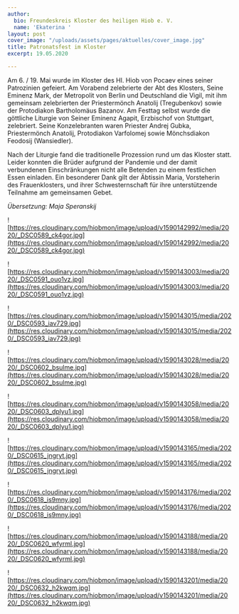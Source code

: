 ```yaml
---
author:
  bio: Freundeskreis Kloster des heiligen Hiob e. V.
  name: 'Ekaterina '
layout: post
cover_image: "/uploads/assets/pages/aktuelles/cover_image.jpg"
title: Patronatsfest im Kloster
excerpt: 19.05.2020

---
```

Am 6. / 19. Mai wurde im Kloster des Hl. Hiob von Pocaev eines seiner Patrozinien gefeiert. Am Vorabend zelebrierte der Abt des Klosters, Seine Eminenz Mark, der Metropolit von Berlin und Deutschland die Vigil, mit ihm gemeinsam zelebrierten der Priestermönch Anatolij (Tregubenkov) sowie der Protodiakon Bartholomäus Bazanov. Am Festtag selbst wurde die göttliche Liturgie von Seiner Eminenz Agapit, Erzbischof von Stuttgart, zelebriert. Seine Konzelebranten waren Priester Andrej Gubka, Priestermönch Anatolij, Protodiakon Varfolomej sowie Mönchsdiakon Feodosij (Wansiedler).

Nach der Liturgie fand die traditionelle Prozession rund um das Kloster statt. Leider konnten die Brüder aufgrund der Pandemie und der damit verbundenen Einschränkungen nicht alle Betenden zu einem festlichen Essen einladen. Ein besonderer Dank gilt der Äbtissin Maria, Vorsteherin des Frauenklosters, und ihrer Schwesternschaft für ihre unterstützende Teilnahme am gemeinsamen Gebet.

_Übersetzung: Maja Speranskij_

![https://res.cloudinary.com/hiobmon/image/upload/v1590142992/media/2020/_DSC0589_ck4gor.jpg](https://res.cloudinary.com/hiobmon/image/upload/v1590142992/media/2020/_DSC0589_ck4gor.jpg)

![https://res.cloudinary.com/hiobmon/image/upload/v1590143003/media/2020/_DSC0591_ouo1vz.jpg](https://res.cloudinary.com/hiobmon/image/upload/v1590143003/media/2020/_DSC0591_ouo1vz.jpg)

![https://res.cloudinary.com/hiobmon/image/upload/v1590143015/media/2020/_DSC0593_iav729.jpg](https://res.cloudinary.com/hiobmon/image/upload/v1590143015/media/2020/_DSC0593_iav729.jpg)

![https://res.cloudinary.com/hiobmon/image/upload/v1590143028/media/2020/_DSC0602_bsulme.jpg](https://res.cloudinary.com/hiobmon/image/upload/v1590143028/media/2020/_DSC0602_bsulme.jpg)

![https://res.cloudinary.com/hiobmon/image/upload/v1590143058/media/2020/_DSC0603_dplyu1.jpg](https://res.cloudinary.com/hiobmon/image/upload/v1590143058/media/2020/_DSC0603_dplyu1.jpg)

![https://res.cloudinary.com/hiobmon/image/upload/v1590143165/media/2020/_DSC0615_jngryt.jpg](https://res.cloudinary.com/hiobmon/image/upload/v1590143165/media/2020/_DSC0615_jngryt.jpg)

![https://res.cloudinary.com/hiobmon/image/upload/v1590143176/media/2020/_DSC0618_is9mny.jpg](https://res.cloudinary.com/hiobmon/image/upload/v1590143176/media/2020/_DSC0618_is9mny.jpg)

![https://res.cloudinary.com/hiobmon/image/upload/v1590143188/media/2020/_DSC0620_wfyrml.jpg](https://res.cloudinary.com/hiobmon/image/upload/v1590143188/media/2020/_DSC0620_wfyrml.jpg)

![https://res.cloudinary.com/hiobmon/image/upload/v1590143201/media/2020/_DSC0632_h2kwqm.jpg](https://res.cloudinary.com/hiobmon/image/upload/v1590143201/media/2020/_DSC0632_h2kwqm.jpg)